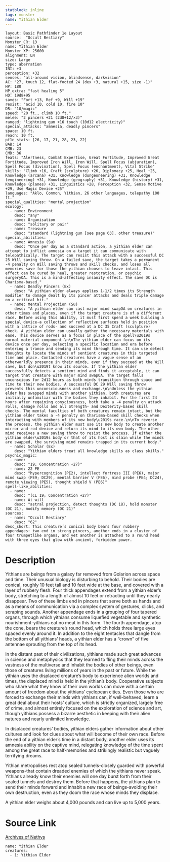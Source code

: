 ```yaml
---
statblock: inline
tags: monster
name: Yithian Elder
---
```

```statblock
layout: Basic Pathfinder 1e Layout
source:  "Occult Bestiary"
Monster_CR: 13
name: Yithian Elder
Monster_XP: 25600
alignment: LN
size: Large
type: aberration
INI: +3
perception: +32
senses: "all-around vision, blindsense, darkvision"
AC: "27, touch 12, flat-footed 24 (dex +3, natural +15, size -1)"
HP: 180
HP_extra: "fast healing 5"
HD: 19d8+95
saves: "Fort +13, Ref +9, Will +19"
resist: "acid 10, cold 10, fire 10"
DR: "10/magic"
speed: "20 ft., climb 10 ft."
melee: "2 pincers +21 (2d8+12/×3)"
ranged: "lightning gun +16 touch (10d12 electricity)"
special_attacks: "amnesia, deadly pincers"
space: 10 ft.
reach: 10 ft.
pf1e_stats: [26, 17, 21, 28, 23, 22]
BAB: 14
CMB: 23
CMD: 36
feats: "Alertness, Combat Expertise, Great Fortitude, Improved Great Fortitude, Improved Iron Will, Iron Will, Spell Focus (abjuration), Spell Focus (divination), Spell Focus (enchantment), Vital Strike"
skills: "Climb +16, Craft (sculpture) +26, Diplomacy +25, Heal +25, Knowledge (arcana) +31, Knowledge (dungeoneering) +31, Knowledge (engineering) +31, Knowledge (geography) +31, Knowledge (history) +31, Knowledge (planes) +31, Linguistics +28, Perception +32, Sense Motive +29, Use Magic Device +25"
languages: "Aklo, Common, Yithian, 26 other languages, telepathy 100 ft."
special_qualities: "mental projection"
ecology:
  - name: Environment
    desc: "any"
  - name: Organisation
    desc: "solitary or pair"
  - name: Treasure
    desc: "standard (lightning gun [see page 63], other treasure)"
special_abilities:
  - name: Amnesia (Su)
    desc: "Once per day as a standard action, a yithian elder can attempt to inflict amnesia on a target it can communicate with telepathically. The target can resist this attack with a successful DC 25 Will saving throw. On a failed save, the target takes a permanent -4 penalty on Will saving throws and skill checks, and loses all memories save for those the yithian chooses to leave intact. This effect can be cured by heal, greater restoration, or psychic surgeryOA. This is a mind-affecting insanity effect. The save DC is Charisma-based."
  - name: Deadly Pincers (Ex)
    desc: "A yithian elder always applies 1-1/2 times its Strength modifier to damage dealt by its pincer attacks and deals triple damage on a critical hit."
  - name: Mental Projection (Su)
    desc: "A yithian elder can cast major mind swapOA on creatures in other times and places, even if the target creature is of a different race. Before using this ability, it must first spend a week building a special device-a collection of reflective surfaces held in position with a lattice of rods- and succeed at a DC 35 Craft (sculpture) check. A yithian elder can usually gather the necessary materials with ease. This device serves as a focus in place of the spell\u2019s normal material component.\n\nThe yithian elder can focus on its device once per day, selecting a specific location and era before entering a trance and sending its mind through time. It can use detect thoughts to locate the minds of sentient creatures in this targeted time and place. Contacted creatures have a vague sense of an otherworldly presence in their minds, even if they succeed at the Will save, but don\u2019t know its source. If the yithian elder successfully detects a sentient mind and finds it acceptable, it can target that creature with major mind swapOA. The target falls unconscious for 2d12 hours as both minds transition through space and time to their new bodies. A successful DC 29 Will saving throw prevents this unconsciousness and exchange.\n\nUnless the yithian elder has swapped minds with another yithian, both creatures are initially unfamiliar with the bodies they inhabit. For the first 24 hours after regaining consciousness, both take a -4 penalty on attack rolls, damage rolls and all Strength- and Dexterity-based skill checks. The mental faculties of both creatures remain intact, but the yithian elder takes a -4 penalty on Charisma-based skill checks when interacting with members of its new body\u2019s race.\n\nTo reverse the process, the yithian elder must use its new body to create another mirror-and-rod device and return its mind to its own body. The other mind receives a new saving throw to resist the process. If either the yithian elder\u2019s body or that of its host is slain while the minds are swapped, the surviving mind remains trapped in its current body."
  - name: Scholar (Ex)
    desc: "Yithian elders treat all knowledge skills as class skills."
psychic_magic:
  - name:
    desc: "19; Concentration +27)"
  - name: 22 PE
    desc: "hypercognition (PE2), intellect fortress III (PE6), major mind swap (PE9; DC29), mental barrier V (PE6), mind probe (PE4; DC24), remote viewing (PE5), thought shield V (PE6)"
spell-like_abilities:
  - name:
    desc: "(CL 19; Concentration +27)"
  - name: At will
    desc: "astral projection, detect thoughts (DC 18), hold monster (DC 21), modify memory (DC 21)"
sources:
  - name: "Occult Bestiary"
    desc: "62"
desc_short: This creature’s conical body bears four rubbery appendages: two end in strong pincers, another ends in a cluster of four trumpetlike organs, and yet another is attached to a round head with three eyes that glow with ancient, forbidden power.
```
# Description
Yithians are beings from a galaxy far removed from Golarion across space and time. Their unusual biology is disturbing to behold. Their bodies are conical, roughly 10 feet tall and 10 feet wide at the base, and covered with a layer of rubbery flesh. Four thick appendages extend from a yithian elder’s body, stretching to a length of almost 10 feet or retracting until they nearly disappear. Two of these limbs end in pincers that serve both as hands and as a means of communication via a complex system of gestures, clicks, and scraping sounds. Another appendage ends in a grouping of four tapered organs, through which yithians consume liquefied vegetable and synthetic nourishment-yithians eat no meat in this form. The fourth appendage, atop the cone, bears the creature’s round head, which holds three large eyes spaced evenly around it. In addition to the eight tentacles that dangle from the bottom of all yithians’ heads, a yithian elder has a “crown” of five antennae sprouting from the top of its head.

In the distant past of their civilizations, yithians made such great advances in science and metaphysics that they learned to fling their minds across the vastness of the multiverse and inhabit the bodies of other beings, even those of creatures living millions of years in the past or future. While the yithian uses the displaced creature’s body to experience alien worlds and times, the displaced mind is held in the yithian’s body. Cooperative subjects who share what they know of their own worlds can move with a certain amount of freedom about the yithians’ cyclopean cities. Even those who are forced to exchange their minds with yithians can, if well-behaved, learn a great deal about their hosts’ culture, which is strictly organized, largely free of crime, and almost entirely focused on the exploration of science and art, though yithians possess a bizarre aesthetic in keeping with their alien natures and nearly unlimited knowledge.

In displaced creatures’ bodies, yithian elders gather information about other cultures and look for clues about what will become of their own race. Before the end of a yithian elder’s time in a distant body, another elder uses its amnesia ability on the captive mind, relegating knowledge of the time spent among the great race to half-memories and strikingly realistic but vaguely terrifying dreams.

Yithian metropolises rest atop sealed tunnels-closely guarded with powerful weapons-that contain dreaded enemies of which the yithians never speak. Yithians already know their enemies will one day burst forth from their sealed tunnels and destroy them. Before that happens, the yithians plan to send their minds forward and inhabit a new race of beings-avoiding their own destruction, even as they doom the race whose minds they displace.

A yithian elder weighs about 4,000 pounds and can live up to 5,000 years.
# Source Link
[Archives of Nethys](https://aonprd.com/MonsterDisplay.aspx?ItemName=Yithian%20Elder)
```encounter-table
name: Yithian Elder
creatures:
  - 1: Yithian Elder
```
